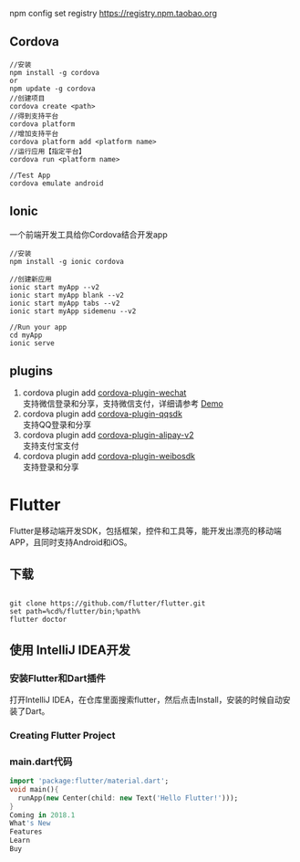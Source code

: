 npm config set registry https://registry.npm.taobao.org 

## Cordova
```
//安装
npm install -g cordova
or 
npm update -g cordova
//创建项目
cordova create <path>
//得到支持平台
cordova platform
//增加支持平台
cordova platform add <platform name>
//运行应用【指定平台】
cordova run <platform name>

//Test App
cordova emulate android
```

## Ionic
一个前端开发工具给你Cordova结合开发app
```
//安装
npm install -g ionic cordova

//创建新应用
ionic start myApp --v2
ionic start myApp blank --v2
ionic start myApp tabs --v2
ionic start myApp sidemenu --v2

//Run your app
cd myApp
ionic serve
```

## plugins

1. cordova plugin add [cordova-plugin-wechat](https://www.npmjs.com/package/cordova-plugin-wechat)   
   支持微信登录和分享，支持微信支付，详细请参考 [Demo](https://github.com/xu-li/cordova-plugin-wechat) 
2. cordova plugin add [cordova-plugin-qqsdk](https://www.npmjs.com/package/cordova-plugin-qqsdk)   
   支持QQ登录和分享
3. cordova plugin add [cordova-plugin-alipay-v2](https://www.npmjs.com/package/cordova-plugin-alipay-v2)   
   支持支付宝支付
4. cordova plugin add [cordova-plugin-weibosdk](https://www.npmjs.com/package/cordova-plugin-weibosdk)  
   支持登录和分享
   
# Flutter

Flutter是移动端开发SDK，包括框架，控件和工具等，能开发出漂亮的移动端APP，且同时支持Android和iOS。


## 下载
```shell

git clone https://github.com/flutter/flutter.git
set path=%cd%/flutter/bin;%path%
flutter doctor  

```
## 使用 IntelliJ IDEA开发
### 安装Flutter和Dart插件
打开IntelliJ IDEA，在仓库里面搜索flutter，然后点击Install，安装的时候自动安装了Dart。
### Creating Flutter Project
### main.dart代码

```dart
import 'package:flutter/material.dart';
void main(){
  runApp(new Center(child: new Text('Hello Flutter!')));
}
Coming in 2018.1
What's New
Features
Learn
Buy
```